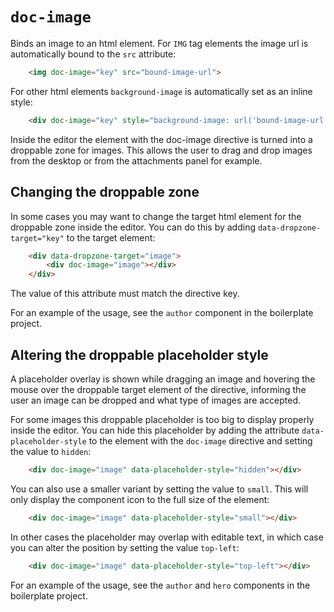 # `doc-image`

Binds an image to an html element. For `IMG` tag elements the image url is automatically bound to the `src` attribute:

```html
    <img doc-image="key" src="bound-image-url">
```

For other html elements `background-image` is automatically set as an inline style:

```html
    <div doc-image="key" style="background-image: url('bound-image-url')></div>
```

Inside the editor the element with the doc-image directive is turned into a droppable zone for images. This allows the user to drag and drop images from the desktop or from the attachments panel for example.

## Changing the droppable zone
In some cases you may want to change the target html element for the droppable zone inside the editor. You can do this by adding `data-dropzone-target="key"` to the target element:

```html
    <div data-dropzone-target="image">
        <div doc-image="image"></div>
    </div>
```

The value of this attribute must match the directive key.

For an example of the usage, see the `author` component in the boilerplate project.

## Altering the droppable placeholder style
A placeholder overlay is shown while dragging an image and hovering the mouse over the droppable target element of the directive, informing the user an image can be dropped and what type of images are accepted.

For some images this droppable placeholder is too big to display properly inside the editor. You can hide this placeholder by adding the attribute `data-placeholder-style` to the element with the `doc-image` directive and setting the value to `hidden`:

```html
    <div doc-image="image" data-placeholder-style="hidden"></div>
```

You can also use a smaller variant by setting the value to `small`. This will only display the component icon to the full size of the element:

```html
    <div doc-image="image" data-placeholder-style="small"></div>
```

In other cases the placeholder may overlap with editable text, in which case you can alter the position by setting the value `top-left`:

```html
    <div doc-image="image" data-placeholder-style="top-left"></div>
```

For an example of the usage, see the `author` and `hero` components in the boilerplate project.
